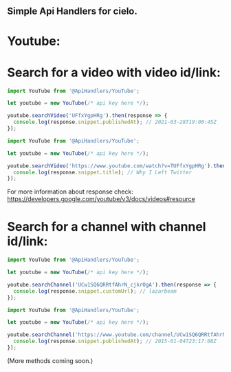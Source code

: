 ## Simple Api Handlers for cielo.

# Youtube:

# Search for a video with video id/link:

  ```ts
  import YouTube from '@ApiHandlers/YouTube';

  let youtube = new YouTube(/* api key here */);
  
  youtube.searchVideo('UFfxYgpHRg').then(response => {
    console.log(response.snippet.publishedAt); // 2021-03-28T19:00:45Z
  });
  ```
  ```ts
  import YouTube from '@ApiHandlers/YouTube';

  let youtube = new YouTube(/* api key here */);
  
  youtube.searchVideo('https://www.youtube.com/watch?v=TUFfxYgpHRg').then(response => {
    console.log(response.snippet.title); // Why I Left Twitter
  });
  ```
 
For more information about response check: https://developers.google.com/youtube/v3/docs/videos#resource

# Search for a channel with channel id/link:

  ```ts
  import YouTube from '@ApiHandlers/YouTube';

  let youtube = new YouTube(/* api key here */);
  
  youtube.searchChannel('UCw1SQ6QRRtfAhrN_cjkrOgA').then(response => {
    console.log(response.snippet.customUrl); // lazarbeam
  });
  ```
  
  ```ts
  import YouTube from '@ApiHandlers/YouTube';

  let youtube = new YouTube(/* api key here */);
  
  youtube.searchChannel('https://www.youtube.com/channel/UCw1SQ6QRRtfAhrN_cjkrOgA').then(response => {
    console.log(response.snippet.publishedAt); // 2015-01-04T23:17:08Z
  });
  ```
 
(More methods coming soon.)
  
